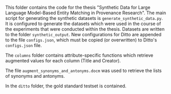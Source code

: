 This folder contains the code for the thesis "Synthetic Data for Large Language Model-Based Entity Matching in Provenance Research". The main script for generating the synthetic datasets is `generate_synthetic_data.py`. It is configured to generate the datasets which were used in the course of the experiments that were conducted within the thesis. Datasets are written to the folder `synthetic_output`. New configurations for Ditto are appended to the file `configs.json`, which must be copied (or overwritten) to Ditto's `configs.json` file.

The `columns` folder contains attribute-specific functions which retrieve augmented values for each column (Title and Creator).

The file `augment_synonyms_and_antonyms.docm` was used to retrieve the lists of synonyms and antonyms.

In the `ditto` folder, the gold standard testset is contained.